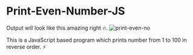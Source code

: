 # Print-Even-Number-JS
Output will look like this amazing right 🔥.
![print-even-no](https://user-images.githubusercontent.com/69614044/109647907-ec45ea00-7b7f-11eb-96df-6dab633eaace.PNG)

This is a JavaScript based program which prints number from 1 to 100 in reverse order. ⚡ 
